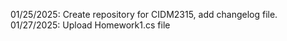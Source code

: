 01/25/2025: Create repository for CIDM2315, add changelog file.
01/27/2025: Upload Homework1.cs file
